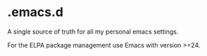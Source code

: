 # .emacs.d

A single source of truth for all my personal emacs settings.

For the ELPA package management use Emacs with version >=24. 
